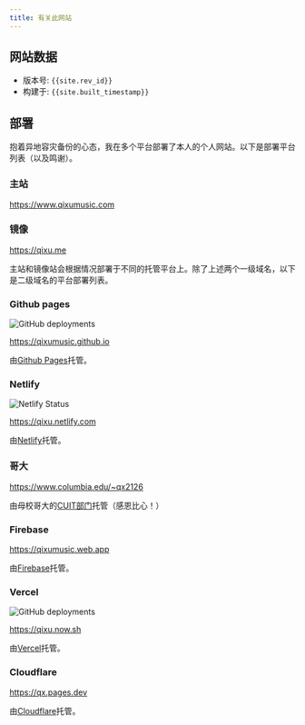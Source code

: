 ```yaml
---
title: 有关此网站
---
```

## 网站数据

- 版本号: `{{site.rev_id}}`
- 构建于: `{{site.built_timestamp}}`

## 部署

抱着异地容灾备份的心态，我在多个平台部署了本人的个人网站。以下是部署平台列表（以及鸣谢）。

### 主站

<https://www.qixumusic.com>

### 镜像

<https://qixu.me>

主站和镜像站会根据情况部署于不同的托管平台上。除了上述两个一级域名，以下是二级域名的平台部署列表。

### Github pages

![GitHub deployments](https://img.shields.io/github/deployments/qixumusic/qixumusic.github.io/github-pages?style=flat-square)

<https://qixumusic.github.io>

由[Github Pages](https://pages.github.com/)托管。

### Netlify

![Netlify Status](https://api.netlify.com/api/v1/badges/31cd0ae2-d6fa-4211-a52d-d5155467f90e/deploy-status)

<https://qixu.netlify.com>

由[Netlify](https://www.netlify.com/)托管。

### 哥大

<https://www.columbia.edu/~qx2126>

由母校哥大的[CUIT部门](https://cuit.columbia.edu/)托管（感恩比心！）

### Firebase

<https://qixumusic.web.app>

由[Firebase](https://firebase.google.com)托管。

### Vercel

![GitHub deployments](https://img.shields.io/github/deployments/qixumusic/qixumusic.github.io/Production?style=flat-square)

<https://qixu.now.sh>

由[Vercel](https://vercel.com/)托管。

### Cloudflare

<https://qx.pages.dev>

由[Cloudflare](https://pages.dev/)托管。
